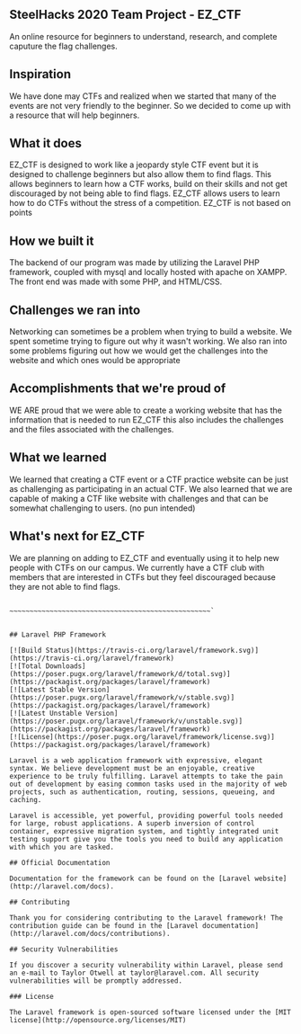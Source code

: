 ## SteelHacks 2020 Team Project - EZ_CTF

An online resource for beginners to understand, research, and complete caputure the flag challenges. 

## Inspiration

We have done may CTFs and realized when we started that many of the events are not very friendly to the beginner. So we decided to come up with a resource that will help beginners.

## What it does

EZ_CTF is designed to work like a jeopardy style CTF event but it is designed to challenge beginners but also allow them to find flags. This allows beginners to learn how a CTF works, build on their skills and not get discouraged by not being able to find flags. EZ_CTF allows users to learn how to do CTFs without the stress of a competition. EZ_CTF is not based on points

## How we built it

The backend of our program was made by utilizing the Laravel PHP framework, coupled with mysql and locally hosted with apache on XAMPP. The front end was made with some PHP, and HTML/CSS.

## Challenges we ran into

Networking can sometimes be a problem when trying to build a website. We spent sometime trying to figure out why it wasn't working. We also ran into some problems figuring out how we would get the challenges into the website and which ones would be appropriate

## Accomplishments that we're proud of

WE ARE proud that we were able to create a working website that has the information that is needed to run EZ_CTF this also includes the challenges and the files associated with the challenges.

## What we learned

We learned that creating a CTF event or a CTF practice website can be just as challenging as participating in an actual CTF. We also learned that we are capable of making a CTF like website with challenges and that can be somewhat challenging to users. (no pun intended)

## What's next for EZ_CTF

We are planning on adding to EZ_CTF and eventually using it to help new people with CTFs on our campus. We currently have a CTF club with members that are interested in CTFs but they feel discouraged because they are not able to find flags.

~~~~~~~~~~~~~~~~~~~~~~~~~~~~~~~~~~~~~~~~~~~~~~~~~~`

~~~~~~~~~~~~~~~~~~~~~~~~~~~~~~~~~~~~~~~~~~~~~~~~~~`


## Laravel PHP Framework 

[![Build Status](https://travis-ci.org/laravel/framework.svg)](https://travis-ci.org/laravel/framework)
[![Total Downloads](https://poser.pugx.org/laravel/framework/d/total.svg)](https://packagist.org/packages/laravel/framework)
[![Latest Stable Version](https://poser.pugx.org/laravel/framework/v/stable.svg)](https://packagist.org/packages/laravel/framework)
[![Latest Unstable Version](https://poser.pugx.org/laravel/framework/v/unstable.svg)](https://packagist.org/packages/laravel/framework)
[![License](https://poser.pugx.org/laravel/framework/license.svg)](https://packagist.org/packages/laravel/framework)

Laravel is a web application framework with expressive, elegant syntax. We believe development must be an enjoyable, creative experience to be truly fulfilling. Laravel attempts to take the pain out of development by easing common tasks used in the majority of web projects, such as authentication, routing, sessions, queueing, and caching.

Laravel is accessible, yet powerful, providing powerful tools needed for large, robust applications. A superb inversion of control container, expressive migration system, and tightly integrated unit testing support give you the tools you need to build any application with which you are tasked.

## Official Documentation

Documentation for the framework can be found on the [Laravel website](http://laravel.com/docs).

## Contributing

Thank you for considering contributing to the Laravel framework! The contribution guide can be found in the [Laravel documentation](http://laravel.com/docs/contributions).

## Security Vulnerabilities

If you discover a security vulnerability within Laravel, please send an e-mail to Taylor Otwell at taylor@laravel.com. All security vulnerabilities will be promptly addressed.

### License

The Laravel framework is open-sourced software licensed under the [MIT license](http://opensource.org/licenses/MIT)
